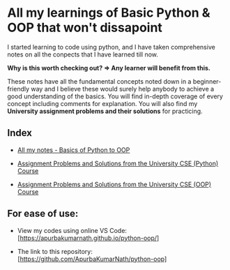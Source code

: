 # All my learnings of Basic Python & OOP that won't dissapoint

I started learning to code using python, and I have taken comprehensive notes on all the conpects that I have learned till now.

**Why is this worth checking out? => Any learner will benefit from this.**

These notes have all the fundamental concepts noted down in a beginner-friendly way and I believe these would surely help anybody to achieve a good understanding of the basics. You will find in-depth coverage of every concept including comments for explanation. You will also find my **University assignment problems and their solutions** for practicing.


## Index

- [All my notes - Basics of Python to OOP](https://github.com/ApurbaKumarNath/python-oop/tree/2ccd8fa72cce3c27e1b66390b902b358a8070cc6/Python%2BOOP%20(Notes%20and%20University%20Assignments)/All%20conceptual%20notes%20(Basic%20%2B%20OOP))

- [Assignment Problems and Solutions from the University CSE (Python) Course](https://github.com/ApurbaKumarNath/python-oop/tree/2ccd8fa72cce3c27e1b66390b902b358a8070cc6/Python%2BOOP%20(Notes%20and%20University%20Assignments)/Basic%20Python%20(Practice%20Problems%20%26%20Solutions))

- [Assignment Problems and Solutions from the University CSE (OOP) Course](https://github.com/ApurbaKumarNath/python-oop/tree/2ccd8fa72cce3c27e1b66390b902b358a8070cc6/Python%2BOOP%20(Notes%20and%20University%20Assignments)/Object%20Oriented%20Programming%20(OOP%20practice%20problems%20%26%20solutions))


## For ease of use:
- View my codes using online VS Code: [https://apurbakumarnath.github.io/python-oop/]

- The link to this repository: [https://github.com/ApurbaKumarNath/python-oop]
